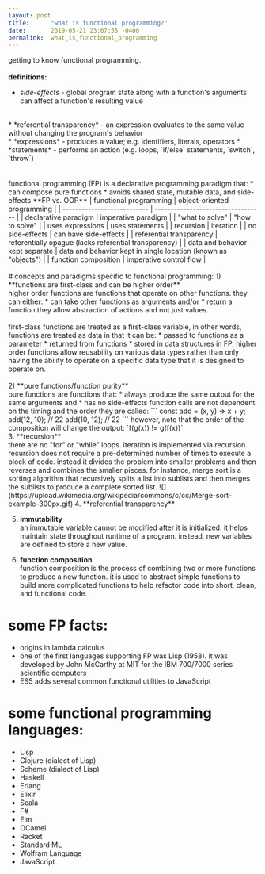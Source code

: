 ```yaml
---
layout: post
title:      "what is functional programming?"
date:       2019-05-21 23:07:55 -0400
permalink:  what_is_functional_programming
---
```



getting to know functional programming.
<br><br>
**definitions:**<br>
* *side-effects* - global program state along with a function's arguments can affect a function's resulting value
<br>
* *referential transparency* - an expression evaluates to the same value without changing the program's behavior
<br>
* *expressions* - produces a value; e.g. identifiers, literals, operators
* *statements* - performs an action (e.g. loops, `if/else` statements, `switch`, `throw`)
<br><br><br>
functional programming (FP) is a declarative programming paradigm that:
* can compose pure functions
* avoids shared state, mutable data, and side-effects
**FP vs. OOP**
| functional programming | object-oriented programming |
| --------------------------- | ---------------------------------- |
|    declarative paradigm    |          imperative paradigm          |
| "what to solve"        | "how to solve" |
| uses expressions | uses statements |
| recursion | iteration |
| no side-effects | can have side-effects  |
| referential transparency | referentially opague (lacks referential transparency) |
| data and behavior kept separate | data and behavior kept in single location (known as "objects") |
| function composition | imperative control flow |
<br><br>
# concepts and paradigms specific to functional programming:
1) **functions are first-class and can be higher order**<br>
higher order functions are functions that operate on other functions. they can either:
* can take other functions as arguments and/or
* return a function
they allow abstraction of actions and not just values.
<br><br>
first-class functions are treated as a first-class variable, in other words, functions are treated as data in that it can be:
* passed to functions as a parameter
* returned from functions
* stored in data structures
in FP, higher order functions allow reusability on various data types rather than only having the ability to operate on a specific data type that it is designed to operate on.
<br><br>
2) **pure functions/function purity**<br>
pure functions are functions that:
* always produce the same output for the same arguments and
* has no side-effects
function calls are not dependent on the timing and the order they are called:
```
const add = (x, y) => x + y;
add(12, 10); 
// 22
add(10, 12); 
// 22
```
however, note that the order of the composition will change the output:
`f(g(x)) != g(f(x))`
<br>
3. **recursion**<br>
there are no "for" or "while" loops. iteration is implemented via recursion.
recursion does not require a pre-determined number of times to execute a block of code. instead it divides the problem into smaller problems and then reverses and combines the smaller pieces. for instance, merge sort is a sorting algorithm that recursively splits a list into sublists and then merges the sublists to produce a complete sorted list.
![](https://upload.wikimedia.org/wikipedia/commons/c/cc/Merge-sort-example-300px.gif)
4. **referential transparency**

5. **immutability**<br>
an immutable variable cannot be modified after it is initialized. it helps maintain state throughout runtime of a program. instead, new variables are defined to store a new value.

6. **function composition**<br>
function composition is the process of combining two or more functions to produce a new function. it is used to abstract simple functions to build more complicated functions to help refactor code into short, clean, and functional code.<br>

# some FP facts:
* origins in lambda calculus
* one of the first languages supporting FP was Lisp (1958). it was developed by John McCarthy at MIT for the IBM 700/7000 series scientific computers
* ES5 adds several common functional utilities to JavaScript

# some functional programming languages:
* Lisp
* Clojure (dialect of Lisp)
* Scheme (dialect of Lisp)
* Haskell
* Erlang
* Elixir
* Scala
* F#
* Elm
* OCamel
* Racket
* Standard ML
* Wolfram Language
* JavaScript
